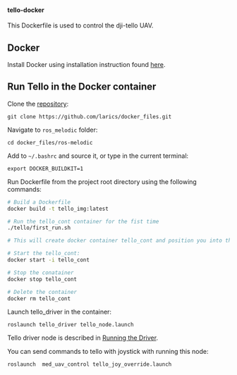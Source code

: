 #### tello-docker

This Dockerfile is used to control the dji-tello UAV.

## Docker
Install Docker using installation instruction found [here](https://docs.docker.com/engine/install/ubuntu/).

## Run Tello in the Docker container

Clone the [repository](https://github.com/larics/docker_files):
```
git clone https://github.com/larics/docker_files.git

```
Navigate to `ros_melodic` folder:
```
cd docker_files/ros-melodic

```
Add  to  `~/.bashrc` and source it, or type in the current terminal: 
```
export DOCKER_BUILDKIT=1
```

Run Dockerfile from the project root directory using the following commands:
```bash
# Build a Dockerfile
docker build -t tello_img:latest

# Run the tello_cont container for the fist time
./tello/first_run.sh

# This will create docker container tello_cont and position you into the container

# Start the tello_cont:
docker start -i tello_cont

# Stop the conatainer
docker stop tello_cont

# Delete the container
docker rm tello_cont

```
Launch tello_driver in the container: 
```
roslaunch tello_driver tello_node.launch
```

Tello driver node is described in [Running the Driver](http://wiki.ros.org/tello_driver).

You can send commands to tello with joystick with running this node: 

```
roslaunch  med_uav_control tello_joy_override.launch
```